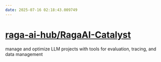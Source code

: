 ```yaml
---
date: 2025-07-16 02:18:43.009749
---
```


# [raga-ai-hub/RagaAI-Catalyst](https://github.com/raga-ai-hub/RagaAI-Catalyst)

manage and optimize LLM projects with tools for evaluation, tracing, and data management